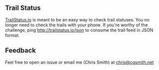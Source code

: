 ## Trail Status

[TrailStatus.io](http://trailstatus.io) is meant to be an easy way to check trail statuses.  You no longer need to
 check the trails with your phone.  If you're worthy of the challenge, ping http://trailstatus.io/json to consume the
 trail feed in JSON format.

## Feedback

Feel free to open an issue or email me (Chris Smith) at chris@cgsmith.net